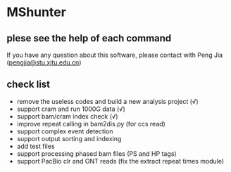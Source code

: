# MShunter
## plese see the help of each command

If you have any question about this software, please contact with Peng Jia (pengjia@stu.xjtu.edu.cn)


## check list
* remove the useless codes and build a new analysis project (√)
* support cram and run 1000G data (√)
* support bam/cram index check (√)
* improve repeat calling in bam2dis.py (for ccs read)
* support complex event detection
* support output sorting and indexing
* add test files 
* support processing phased bam files (PS and HP tags)
* support PacBio clr and ONT reads (fix the extract repeat times module)
